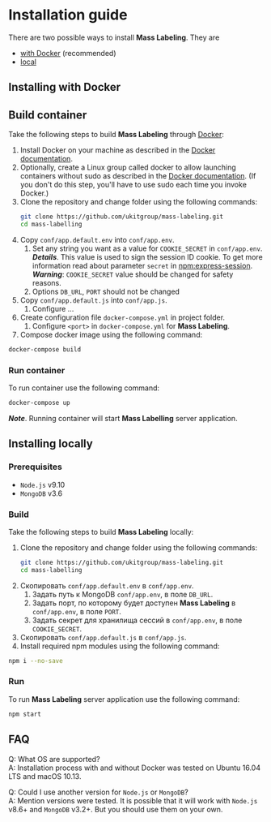# Installation guide

There are two possible ways to install __Mass Labeling__. They are 

* [with Docker](#installing-with-docker) (recommended)
* [local](#installing-locally) 


## Installing with Docker

## Build container

Take the following steps to build __Mass Labeling__ through [Docker](https://docker.com/):

1. Install Docker on your machine as described in the [Docker documentation](https://docs.docker.com/install/).
1. Optionally, create a Linux group called docker to allow launching containers without sudo as described in 
the [Docker documentation](https://docs.docker.com/install/linux/linux-postinstall/). 
(If you don't do this step, you'll have to use sudo each time you invoke Docker.)
1. Clone the repository and change folder using the following commands:
    ```sh
    git clone https://github.com/ukitgroup/mass-labeling.git
    cd mass-labelling
    ```
1. Copy `conf/app.default.env` into `conf/app.env`.
    1. Set any string you want as a value for `COOKIE_SECRET` in `conf/app.env`.  
    __*Details*__. This value is used to sign the session ID cookie. To get more information read about parameter 
    `secret` in [npm:express-session](https://npmjs.com/package/express-session).  
    __*Warning*__: `COOKIE_SECRET` value should be changed for safety reasons.
    1. Options `DB_URL`, `PORT` should not be changed
1. Copy `conf/app.default.js` into `conf/app.js`.
    1. Configure ...
1. Create configuration file `docker-compose.yml` in project folder.
    1. Configure `<port>` in `docker-compose.yml` for __Mass Labeling__.
1. Compose docker image using the following command: 
```sh
docker-compose build
```


### Run container

To run container use the following command:
```sh
docker-compose up
```
__*Note*__. Running container will start __Mass Labelling__ server application.


## Installing locally

### Prerequisites

* `Node.js` v9.10
* `MongoDB` v3.6

### Build

Take the following steps to build __Mass Labeling__ locally:

1. Clone the repository and change folder using the following commands:  
    ```sh
    git clone https://github.com/ukitgroup/mass-labeling.git
    cd mass-labelling
    ```
1. Скопировать `conf/app.default.env` в `conf/app.env`.
    1. Задать путь к MongoDB `conf/app.env`, в поле `DB_URL`.
    1. Задать порт, по которому будет доступен __Mass Labeling__ в `conf/app.env`, в поле `PORT`.
    1. Задать секрет для хранилища сессий в `conf/app.env`, в поле `COOKIE_SECRET`.
1. Скопировать `conf/app.default.js` в `conf/app.js`.
1. Install required npm modules using the following command:

```sh
npm i --no-save
```

### Run

To run __Mass Labeling__ server application use the following command:

```sh
npm start
```

## FAQ

Q: What OS are supported?  
A: Installation process with and without Docker was tested on Ubuntu 16.04 LTS and macOS 10.13.

Q: Could I use another version for `Node.js` or `MongoDB`?  
A: Mention versions were tested. It is possible that it will work with `Node.js` v8.6+ and `MongoDB` v3.2+. But you 
should use them on your own.
